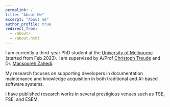 ```yaml
---
permalink: /
title: "About Me"
excerpt: "About me"
author_profile: true
redirect_from: 
  - /about/
  - /about.html
---
```


I am currently a third-year PhD student at the [University of Melbourne](https://www.unimelb.edu.au/) (started from Feb 2023). I am supervised by A/Prof [Christoph Treude](https://ctreude.ca/) and Dr. [Mansooreh Zahedi](https://scholar.google.dk/citations?user=-mrcwTwAAAAJ&hl=en).

My research focuses on supporting developers in documentation maintenance and knowledge acquisition in both traditional and AI-based software systems.

I have published research works in several prestigious venues such as TSE, FSE, and ESEM.